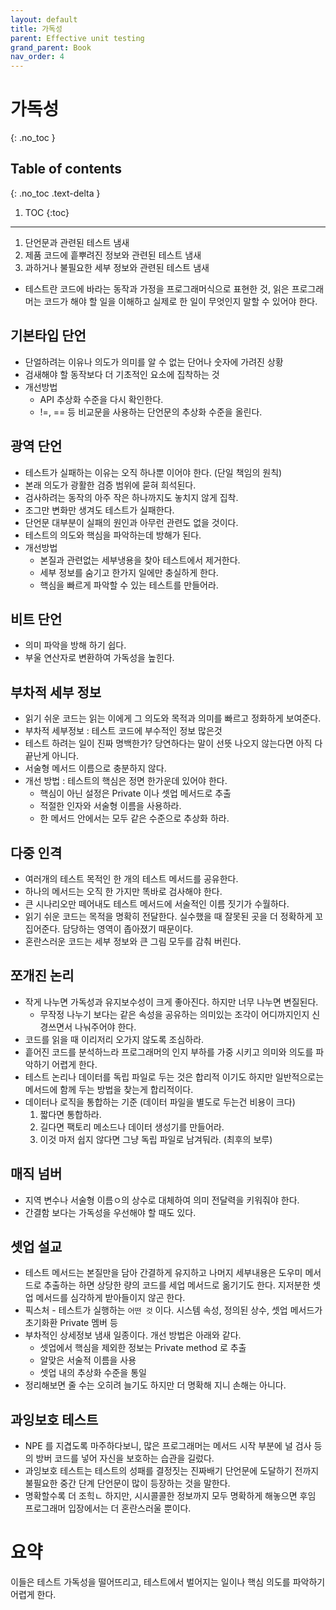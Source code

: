 ```yaml
---
layout: default
title: 가독성
parent: Effective unit testing
grand_parent: Book
nav_order: 4
---
```


# 가독성
{: .no_toc }

## Table of contents
{: .no_toc .text-delta }

1. TOC
{:toc}

---

1. 단언문과 관련된 테스트 냄새
1. 제품 코드에 흩뿌려진 정보와 관련된 테스트 냄새
1. 과하거나 불필요한 세부 정보와 관련된 테스트 냄새

- 테스트란 코드에 바라는 동작과 가정을 프로그래머식으로 표현한 것, 읽은 프로그래머는 코드가 해야 할 일을 이해하고 실제로 한 일이 무엇인지 말할 수 있어야 한다.

## 기본타입 단언
- 단얼하려는 이유나 의도가 의미를 알 수 없는 단어나 숫자에 가려진 상황
- 검새해야 할 동작보다 더 기초적인 요소에 집착하는 것
- 개선방법
  - API 추상화 수준을 다시 확인한다.
  - !=, == 등 비교문을 사용하는 단언문의 추상화 수준을 올린다.

## 광역 단언
- 테스트가 실패하는 이유는 오직 하나뿐 이어야 한다. (단일 책임의 원칙)
- 본래 의도가 광활한 검증 범위에 묻혀 희석된다.
- 검사하려는 동작의 아주 작은 하나까지도 놓치지 않게 집착.
- 조그만 변화만 생겨도 테스트가 실패한다.
- 단언문 대부분이 실패의 원인과 아무런 관련도 없을 것이다.
- 테스트의 의도와 핵심을 파악하는데 방해가 된다.
- 개선방법
  - 본질과 관련없는 세부냉용을 찾아 테스트에서 제거한다.
  - 세부 정보를 숨기고 한가지 일에만 충실하게 한다.
  - 핵심을 빠르게 파악할 수 있는 테스트를 만들어라.
  
## 비트 단언
- 의미 파악을 방해 하기 쉽다.
- 부울 연산자로 변환하여 가독성을 높힌다.

## 부차적 세부 정보
- 읽기 쉬운 코드는 읽는 이에게 그 의도와 목적과 의미를 빠르고 정화하게 보여준다.
- 부차적 세부정보 : 테스트 코드에 부수적인 정보 많은것
- 테스트 하려는 일이 진짜 명백한가? 당연하다는 말이 선뜻 나오지 않는다면 아직 다 끝난게 아니다.
- 서술형 메서드 이름으로 충분하지 않다.
- 개선 방법 : 테스트의 핵심은 정면 한가운데 있어야 한다.
  - 핵심이 아닌 설정은 Private 이나 셋업 메서드로 추출
  - 적절한 인자와 서술형 이름을 사용하라.
  - 한 메서드 안에서는 모두 같은 수준으로 추상화 하라.

## 다중 인격
- 여러개의 테스트 목적인 한 개의 테스트 메서드를 공유한다.
- 하나의 메서드는 오직 한 가지만 똑바로 검사해야 한다.
- 큰 시나리오만 떼어내도 테스트 메서드에 서술적인 이름 짓기가 수월하다.
- 읽기 쉬운 코드는 목적을 명확히 전달한다. 실수했을 때 잘못된 곳을 더 정확하게 꼬집어준다. 담당하는 영역이 좁아졌기 때문이다.
- 혼란스러운 코드는 세부 정보와 큰 그림 모두를 감춰 버린다.


## 쪼개진 논리
- 작게 나누면 가독성과 유지보수성이 크게 좋아진다. 하지만 너무 나누면 변질된다.
  - 무작정 나누기 보다는 같은 속성을 공유하는 의미있는 조각이 어디까지인지 신경쓰면서 나눠주어야 한다.
- 코드를 읽을 때 이리저리 오가지 않도록 조심하라.
- 흩어진 코드를 분석하느라 프로그래머의 인지 부하를 가중 시키고 의미와 의도를 파악하기 어렵게 한다.
- 테스트 논리나 데이터를 독립 파일로 두는 것은 합리적 이기도 하지만 일반적으로는 메서드에 함께 두는 방법을 찾는게 합리적이다.
- 데이터나 로직을 통합하는 기준 (데이터 파일을 별도로 두는건 비용이 크다)
  1. 짧다면 통합하라.
  1. 길다면 팩토리 메소드나 데이터 생성기를 만들어라.
  1. 이것 마저 쉽지 않다면 그냥 독립 파일로 남겨둬라. (최후의 보루)
  
## 매직 넘버
- 지역 변수나 서술형 이름ㅇ의 상수로 대체하여 의미 전달력을 키워줘야 한다.
- 간결함 보다는 가독성을 우선해야 할 때도 있다.

## 셋업 설교
- 테스트 메서드는 본질만을 담아 간결하게 유지하고 나머지 세부내용은 도우미 메서드로 추출하는 하면 상당한 량의 코드를 세업 메서드로 옮기기도 한다. 지저분한 셋업 메서드를 심각하게 받아들이지 않곤 한다.
- 픽스처 - 테스트가 실행하는 `어떤 것` 이다. 시스템 속성, 정의된 상수, 셋업 메서드가 초기화환 Private 멤버 등
- 부차적인 상세정보 냄새 일종이다. 개선 방법은 아래와 같다.
  - 셋업에서 핵심을 제외한 정보는 Private method 로 추출
  - 알맞은 서술적 이름을 사용
  - 셋업 내의 추상화 수준을 통일
- 정리해보면 줄 수는 오히려 늘기도 하지만 더 명확해 지니 손해는 아니다.

## 과잉보호 테스트
- NPE 를 지겹도록 마주하다보니, 많은 프로그래머는 메서드 시작 부분에 널 검사 등의 방버 코드를 넣어 자신을 보호하는 습관을 길렀다.
- 과잉보호 테스트는 테스트의 성패를 결정짓는 진짜배기 단언문에 도달하기 전까지 불필요한 중간 단계 단언문이 많이 등장하는 것을 말한다.
- 명확할수록 더 조힉ㄴ 하지만, 시시콜콜한 정보까지 모두 명확하게 해놓으면 후임 프로그래머 입장에서는 더 혼란스러울 뿐이다.

# 요약
이들은 테스트 가독성을 떨어뜨리고, 테스트에서 벌어지는 일이나 핵심 의도를 파악하기 어렵게 한다.